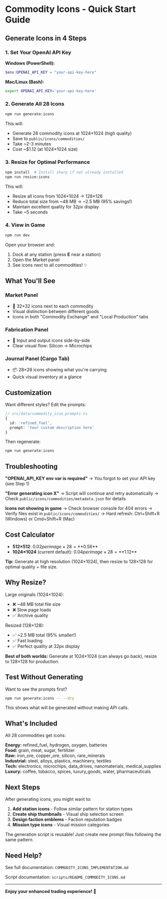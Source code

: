 # Commodity Icons - Quick Start Guide

## Generate Icons in 4 Steps

### 1. Set Your OpenAI API Key

**Windows (PowerShell):**
```powershell
$env:OPENAI_API_KEY = "your-api-key-here"
```

**Mac/Linux (Bash):**
```bash
export OPENAI_API_KEY='your-api-key-here'
```

### 2. Generate All 28 Icons

```bash
npm run generate:icons
```

This will:
- Generate 28 commodity icons at 1024×1024 (high quality)
- Save to `public/icons/commodities/`
- Take ~2-3 minutes
- Cost ~$1.12 (at 1024×1024 size)

### 3. Resize for Optimal Performance

```bash
npm install  # Install sharp if not already installed
npm run resize:icons
```

This will:
- Resize all icons from 1024×1024 → 128×128
- Reduce total size from ~48 MB → ~2.5 MB (95% savings!)
- Maintain excellent quality for 32px display
- Take ~5 seconds

### 4. View in Game

```bash
npm run dev
```

Open your browser and:
1. Dock at any station (press **E** near a station)
2. Open the Market panel
3. See icons next to all commodities! ✨

## What You'll See

### Market Panel
- 🎨 32×32 icons next to each commodity
- Visual distinction between different goods
- Icons in both "Commodity Exchange" and "Local Production" tabs

### Fabrication Panel
- 🔧 Input and output icons side-by-side
- Clear visual flow: Silicon → Microchips

### Journal Panel (Cargo Tab)
- 📦 28×28 icons showing what you're carrying
- Quick visual inventory at a glance

## Customization

Want different styles? Edit the prompts:

```typescript
// src/data/commodity_icon_prompts.ts
{
  id: 'refined_fuel',
  prompt: 'Your custom description here'
}
```

Then regenerate:
```bash
npm run generate:icons
```

## Troubleshooting

**"OPENAI_API_KEY env var is required"**
→ You forgot to set your API key (see Step 1)

**"Error generating icon X"**
→ Script will continue and retry automatically
→ Check `public/icons/commodities/metadata.json` for details

**Icons not showing in game**
→ Check browser console for 404 errors
→ Verify files exist in `public/icons/commodities/`
→ Hard refresh: Ctrl+Shift+R (Windows) or Cmd+Shift+R (Mac)

## Cost Calculator

- **512×512**: $0.02 per image × 28 = **$0.56**
- **1024×1024** (current default): $0.04 per image × 28 = **$1.12**

**Tip:** Generate at high resolution (1024×1024), then resize to 128×128 for optimal quality + file size.

## Why Resize?

Large originals (1024×1024):
- ❌ ~48 MB total file size
- ❌ Slow page loads
- ✅ Archive quality

Resized (128×128):
- ✅ ~2.5 MB total (95% smaller!)
- ✅ Fast loading
- ✅ Perfect quality at 32px display

**Best of both worlds:** Generate at 1024×1024 (can always go back), resize to 128×128 for production.

## Test Without Generating

Want to see the prompts first?

```bash
npm run generate:icons -- --dry
```

This shows what will be generated without making API calls.

## What's Included

All 28 commodities get icons:

**Energy:** refined_fuel, hydrogen, oxygen, batteries  
**Food:** grain, meat, sugar, fertilizer  
**Raw:** iron_ore, copper_ore, silicon, rare_minerals  
**Industrial:** steel, alloys, plastics, machinery, textiles  
**Tech:** electronics, microchips, data_drives, nanomaterials, medical_supplies  
**Luxury:** coffee, tobacco, spices, luxury_goods, water, pharmaceuticals

## Next Steps

After generating icons, you might want to:

1. **Add station icons** - Follow similar pattern for station types
2. **Create ship thumbnails** - Visual ship selection screen
3. **Design faction emblems** - Faction reputation badges
4. **Mission type icons** - Visual mission categories

The generation script is reusable! Just create new prompt files following the same pattern.

## Need Help?

See full documentation: `COMMODITY_ICONS_IMPLEMENTATION.md`

Script documentation: `scripts/README_COMMODITY_ICONS.md`

---

**Enjoy your enhanced trading experience! 🚀**


